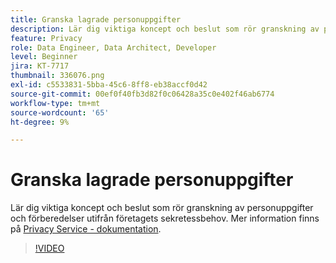 ```yaml
---
title: Granska lagrade personuppgifter
description: Lär dig viktiga koncept och beslut som rör granskning av personuppgifter och förberedelser utifrån företagets sekretessbehov.
feature: Privacy
role: Data Engineer, Data Architect, Developer
level: Beginner
jira: KT-7717
thumbnail: 336076.png
exl-id: c5533831-5bba-45c6-8ff8-eb38accf0d42
source-git-commit: 00ef0f40fb3d82f0c06428a35c0e402f46ab6774
workflow-type: tm+mt
source-wordcount: '65'
ht-degree: 9%

---
```


# Granska lagrade personuppgifter

Lär dig viktiga koncept och beslut som rör granskning av personuppgifter och förberedelser utifrån företagets sekretessbehov. Mer information finns på [Privacy Service - dokumentation](https://experienceleague.adobe.com/docs/experience-platform/privacy/home.html?lang=sv).

>[!VIDEO](https://video.tv.adobe.com/v/336076?learn=on)
